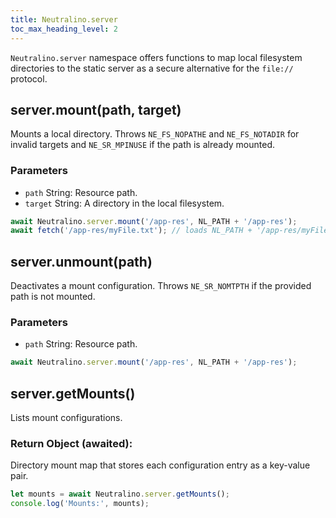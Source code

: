 ```yaml
---
title: Neutralino.server
toc_max_heading_level: 2
---
```


`Neutralino.server` namespace offers functions to map local filesystem directories to the static server as a secure alternative for the `file://` protocol.


## server.mount(path, target)
Mounts a local directory. Throws `NE_FS_NOPATHE` and `NE_FS_NOTADIR` for invalid targets and `NE_SR_MPINUSE` if the path is already mounted. 

### Parameters

- `path` String: Resource path.
- `target` String: A directory in the local filesystem.

```js
await Neutralino.server.mount('/app-res', NL_PATH + '/app-res');
await fetch('/app-res/myFile.txt'); // loads NL_PATH + '/app-res/myFile.txt'
```

## server.unmount(path)
Deactivates a mount configuration. Throws `NE_SR_NOMTPTH` if the provided path is not mounted. 

### Parameters

- `path` String: Resource path.

```js
await Neutralino.server.mount('/app-res', NL_PATH + '/app-res');
```

## server.getMounts()
Lists mount configurations. 

### Return Object (awaited):
Directory mount map that stores each configuration entry as a key-value pair.


```js
let mounts = await Neutralino.server.getMounts();
console.log('Mounts:', mounts);
```
